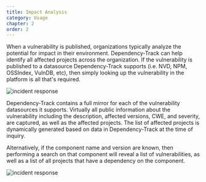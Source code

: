 ```yaml
---
title: Impact Analysis
category: Usage
chapter: 2
order: 2
---
```


When a vulnerability is published, organizations typically analyze the potential for impact in their environment.
Dependency-Track can help identify all affected projects across the organization. If the vulnerability is published 
to a datasource Dependency-Track supports (i.e. NVD, NPM, OSSIndex, VulnDB, etc), then simply looking up the 
vulnerability in the platform is all that's required.

![incident response](/images/screenshots/vulnerability.png)

Dependency-Track contains a full mirror for each of the vulnerability datasources it supports. Virtually all public
information about the vulnerability including the description, affected versions, CWE, and severity, are captured,
as well as the affected projects. The list of affected projects is dynamically generated based on data in 
Dependency-Track at the time of inquiry. 

Alternatively, if the component name and version are known, then performing a search on that component will
reveal a list of vulnerabilities, as well as a list of all projects that have a dependency on the component.

![incident response](/images/screenshots/vulnerable-component.png)